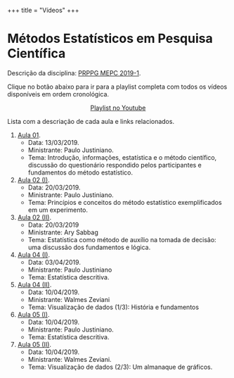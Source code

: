 +++
title = "Vídeos"
+++

<!--
id = "video" aponta para o arquivo
./themes/hugo-universal-theme/layouts/partials/video.html.
Os arquivos YAML devem estar no diretório ./data/videos.
As imagens de perfil devem estar no diretório ./static/img/videos.
-->

# Métodos Estatísticos em Pesquisa Científica

Descrição da disciplina: [PRPPG MEPC 2019-1](http://www.prppg.ufpr.br/site/metodos-estatisticos-em-pesquisa-cientifica-2019-1/).

Clique no botão abaixo para ir para a playlist completa com todos os vídeos disponíveis em ordem cronológica.

<center>
<a class="btn btn-primary"
   style="width: 300px;"
   href="https://www.youtube.com/playlist?list=PLId4vyPr4QR2s36S9B1l4yNXQyYAgkNVw"
   role="button">Playlist no Youtube</a>
</center>

Lista com a descriação de cada aula e links relacionados.

1. [Aula 01](https://youtu.be/kigYeoqIzjE).
   * Data: 13/03/2019.
   * Ministrante: Paulo Justiniano.
   * Tema: Introdução, informações, estatística e o método científico,
     discussão do questionário respondido pelos participantes e
     fundamentos do método estatístico.
2. [Aula 02 (I)](https://youtu.be/vK0RcrP2VdI).
   * Data: 20/03/2019.
   * Ministrante: Paulo Justiniano.
   * Tema: Princípios e conceitos do método estatístico exemplificados
     em um experimento.
3. [Aula 02 (II)](https://youtu.be/vK0RcrP2VdI?t=6884).
   * Data: 20/03/2019
   * Ministrante: Ary Sabbag
   * Tema: Estatística como método de auxílio na tomada de decisão: uma
     discussão dos fundamentos e lógica.
4. [Aula 04 (I)](https://youtu.be/uEt6wAO3auY).
   * Data: 03/04/2019.
   * Ministrante: Paulo Justiniano
   * Tema: Estatística descritiva.
5. [Aula 04 (II)](https://youtu.be/uEt6wAO3auY?t=5618).
   * Data: 10/04/2019.
   * Ministrante: Walmes Zeviani
   * Tema: Visualização de dados (1/3): História e fundamentos
6. [Aula 05 (I)](https://youtu.be/pPXuPGkda1s).
   * Data: 10/04/2019.
   * Ministrante: Paulo Justiniano.
   * Tema: Estatística descritiva.
7. [Aula 05 (II)](https://youtu.be/sKcvcGHtr88).
   * Data: 10/04/2019.
   * Ministrante: Walmes Zeviani.
   * Tema: Visualização de dados (2/3): Um almanaque de gráficos.
